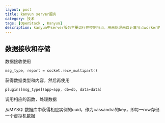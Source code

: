 ```yaml
---
layout: post
title: kanyun server服务
category: 技术
tags: [OpenStack , Kanyun]
description: kanyun中server服务主要运行在控制节点，用来处理来自计算节点worker的数据
---
```


## 数据接收和存储

数据接收使用

    msg_type, report = socket.recv_multipart()

获得数据类型和内容，然后再使用

    plugins[msg_type](app=app, db=db, data=data)

调用相应的函数，处理数据

从MYSQL数据库中获得相应实例的uuid，作为cassandra的key，即每一row存储一个虚拟机数据

